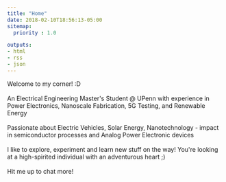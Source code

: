 ```yaml
---
title: "Home"
date: 2018-02-10T18:56:13-05:00
sitemap:
  priority : 1.0

outputs:
- html
- rss
- json
---
```

Welcome to my corner! :D <br/>    
An Electrical Engineering Master's Student @ UPenn with experience in Power Electronics, Nanoscale Fabrication, 5G Testing, and Renewable Energy <br/>  
Passionate about Electric Vehicles, Solar Energy, Nanotechnology - impact in semiconductor processes and Analog Power Electronic devices <br/>  
I like to explore, experiment and learn new stuff on the way! You're looking at a high-spirited individual with an adventurous heart ;) <br/>  
Hit me up to chat more! 
